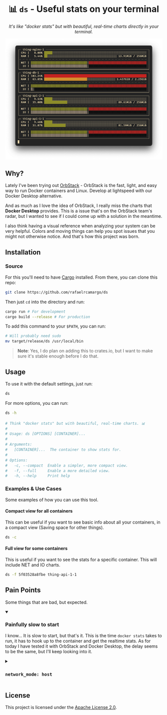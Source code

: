 <div align="center">

# 📊 `ds` - Useful stats on your terminal</h1>
*It's like "docker stats" but with beautiful, real-time charts directly in your terminal.*

  <img src="./assets/demo.png" alt="demo" />
</div>

## Why?

Lately I've been trying out [OrbStack](https://orbstack.dev/) - OrbStack is the fast, light, and easy way to run Docker containers and Linux. Develop at lightspeed with our Docker Desktop alternative.

And as much as I love the idea of OrbStack, I really miss the charts that **Docker Desktop** provides. This is a issue that's on the OrbStack team's radar, but I wanted to see if I could come up with a solution in the meantime.

I also think having a visual reference when analyzing your system can be very helpful. Colors and moving things can help you spot issues that you might not otherwise notice. And that's how this project was born.

## Installation

### Source

For this you'll need to have [Cargo](https://doc.rust-lang.org/cargo/getting-started/installation.html) installed. From there, you can clone this repo:

```bash
git clone https://github.com/rafaelrcamargo/ds
```

Then just `cd` into the directory and run:

```bash
cargo run # For development
cargo build --release # For production
```

To add this command to your `$PATH`, you can run:

```bash
# Will probably need sudo
mv target/release/ds /usr/local/bin
```

> **Note**: Yes, I do plan on adding this to crates.io, but I want to make sure it's stable enough before I do that.

## Usage

To use it with the default settings, just run:

```bash
ds
```

For more options, you can run:

```bash
ds -h

# Think "docker stats" but with beautiful, real-time charts. 📊
#
# Usage: ds [OPTIONS] [CONTAINER]...
#
# Arguments:
#   [CONTAINER]...  The container to show stats for.
#
# Options:
#   -c, --compact  Enable a simpler, more compact view.
#   -f, --full     Enable a more detailed view.
#   -h, --help     Print help
```

### Examples & Use Cases

Some examples of how you can use this tool.

#### Compact view for all containers

This can be useful if you want to see basic info about all your containers, in a compact view (Saving space for other things).

```bash
ds -c
```

#### Full view for some containers

This is useful if you want to see the stats for a specific container. This will include NET and IO charts.

```bash
ds -f 5f03528a8fbe thing-api-1-1
```

## Pain Points

Some things that are bad, but expected.

<details open>
<summary>

### Painfully slow to start

</summary>

I know... It is slow to start, but that's it. This is the time `docker stats` takes to run, it has to hook up to the container and get the realtime stats. As for today I have tested it with OrbStack and Docker Desktop, the delay seems to be the same, but I'll keep looking into it.

</details>

<details>
<summary>

### `network_mode: host`

</summary>

From the GIF you can also note that the `NET` chart is not moving, but this is expected there. This containers are running in `network_mode: host` and the `NET` chart will only be populated if you're using the `bridge` network.

> Ps: If you use Mac and think I'm completely out of my mind for the `network_mode: host` above, I know. It's a running topic on the Desktop for Mac and yet not supported. You can follow the discussion [here](https://github.com/docker/roadmap/issues/238). And this was the main reason I started looking into OrbStack.

</details>

## License

This project is licensed under the [Apache License 2.0](LICENSE).
